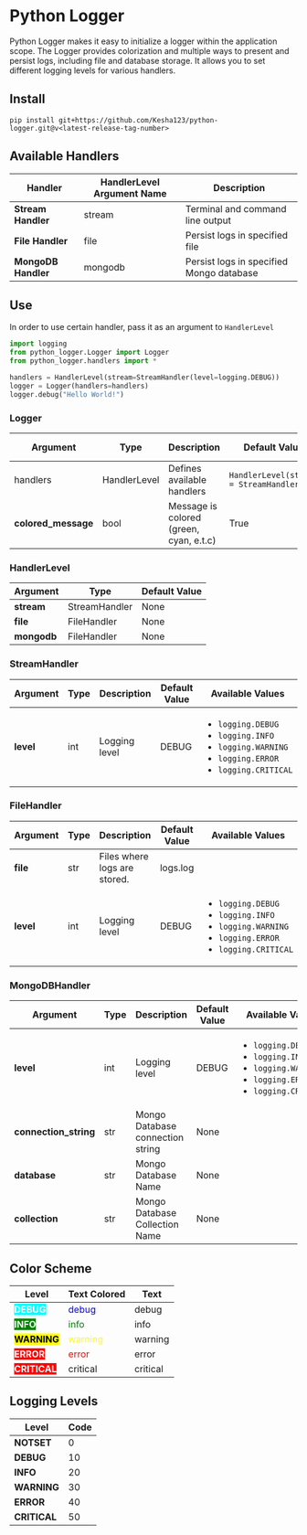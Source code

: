 # Python Logger

Python Logger makes it easy to initialize a logger within the application scope. The Logger provides colorization and multiple ways to present and persist logs, including file and database storage. It allows you to set different logging levels for various handlers.

## Install
```
pip install git+https://github.com/Kesha123/python-logger.git@v<latest-release-tag-number>
```

## Available Handlers

| Handler | HandlerLevel Argument Name | Description |
|---|---|---|
| **Stream Handler** | stream | Terminal and command line output |
| **File Handler** | file | Persist logs in specified file |
| **MongoDB Handler** | mongodb | Persist logs in specified Mongo database |


## Use

In order to use certain handler, pass it as an argument to ```HandlerLevel```

```python
import logging
from python_logger.Logger import Logger
from python_logger.handlers import *

handlers = HandlerLevel(stream=StreamHandler(level=logging.DEBUG))
logger = Logger(handlers=handlers)
logger.debug("Hello World!")
```

### Logger
| Argument | Type | Description | Default Value | Available Values |
|---|---|---|---|---|
| handlers | HandlerLevel | Defines available handlers | ```HandlerLevel(stream = StreamHandler())``` |  |
| **colored_message** | bool | Message is colored (green, cyan, e.t.c) | True | <ul> <li>`True`</li> <li>`False`</li> </ul> |

### HandlerLevel
| Argument | Type | Default Value |
|---|---|---|
| **stream** | StreamHandler | None |
| **file** | FileHandler | None |
| **mongodb** | FileHandler | None |

### StreamHandler
| Argument | Type | Description | Default Value | Available Values |
|---|---|---|---|---|
| **level** | int | Logging level | DEBUG | <ul> <li>`logging.DEBUG`</li> <li>`logging.INFO`</li> <li>`logging.WARNING`</li> <li>`logging.ERROR`</li> <li>`logging.CRITICAL`</li> </ul> |

### FileHandler
| Argument | Type | Description | Default Value | Available Values |
|---|---|---|---|---|
| **file** | str | Files where logs are stored. | logs.log |  |
| **level** | int | Logging level | DEBUG | <ul> <li>`logging.DEBUG`</li> <li>`logging.INFO`</li> <li>`logging.WARNING`</li> <li>`logging.ERROR`</li> <li>`logging.CRITICAL`</li> </ul> |

### MongoDBHandler
| Argument | Type | Description | Default Value | Available Values |
|---|---|---|---|---|
| **level** | int | Logging level | DEBUG | <ul> <li>`logging.DEBUG`</li> <li>`logging.INFO`</li> <li>`logging.WARNING`</li> <li>`logging.ERROR`</li> <li>`logging.CRITICAL`</li> </ul> |
| **connection_string** | str | Mongo Database connection string | None |  |
| **database** | str | Mongo Database Name | None |  |
| **collection** | str | Mongo Database Collection Name | None |  |


## Color Scheme
| Level | Text Colored| Text |
|---|---|---|
| <span style="color:white; background-color:cyan; font-weight:bold;">DEBUG</span> | <span style="color:blue;">debug</span> | debug |
| <span style="color:white; background-color:green; font-weight:bold;">INFO</span>  | <span style="color:green;">info</span> | info |
| <span style="color:black; background-color:yellow; font-weight:bold;">WARNING</span>  | <span style="color:yellow;">warning</span> | warning |
| <span style="color:white; background-color:red; font-weight:bold;">ERROR</span> | <span style="color:red;">error</span> | error |
| <span style="color:white; background-color:red; font-weight:bold;">CRITICAL</span>  | critical | critical |

## Logging Levels
| Level | Code |
|---|---|
| **NOTSET** | 0 |
| **DEBUG** | 10 |
| **INFO** | 20 |
| **WARNING** | 30 |
| **ERROR** | 40 |
| **CRITICAL** | 50 |

